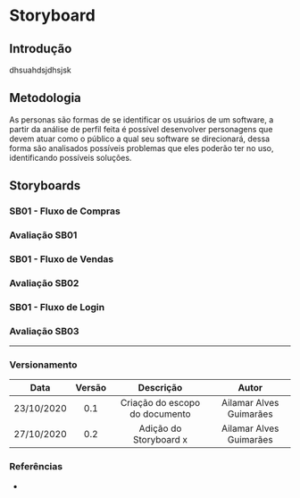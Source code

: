 # Storyboard

## Introdução
dhsuahdsjdhsjsk

## Metodologia

As personas são formas de se identificar os usuários de um software, a partir da análise de perfil feita é possível desenvolver personagens que devem atuar como o público a qual seu software se direcionará, dessa forma são analisados possíveis problemas que eles poderão ter no uso, identificando possíveis soluções.

## Storyboards

### SB01 - Fluxo de Compras

### Avaliação SB01

### SB01 - Fluxo de Vendas

### Avaliação SB02

### SB01 - Fluxo de Login

### Avaliação SB03

---

### Versionamento

|Data|Versão|Descrição|Autor|
|:-:|:-:|:-:|:-:|
|23/10/2020|0.1|Criação do escopo do documento| Ailamar Alves Guimarães|
|27/10/2020|0.2|Adição do Storyboard x| Ailamar Alves Guimarães


### Referências

- 
